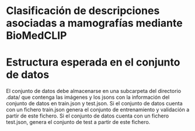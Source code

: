 # Clasificación de descripciones asociadas a mamografías mediante BioMedCLIP

# Estructura esperada en el conjunto de datos
El conjunto de datos debe almacenarse en una subcarpeta del directorio .data/ que contenga las imágenes y los jsons con la información del conjunto de datos en train.json y test.json. Si el conjunto de datos cuenta con un fichero train.json genera el conjunto de entrenamiento y validación a partir de este fichero. Si el conjunto de datos cuenta con un fichero test.json, genera el conjunto de test a partir de este fichero.
